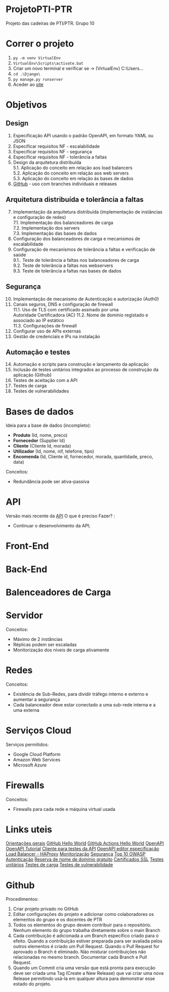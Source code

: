 <!-- https://docs.github.com/en/get-started/writing-on-github/getting-started-with-writing-and-formatting-on-github/basic-writing-and-formatting-syntax -->
# ProjetoPTI-PTR
Projeto das cadeiras de PTI/PTR. Grupo 10

# Correr o projeto
1. `py -m venv VirtualEnv`
2. `VirtualEnv\Scripts\activate.bat`
3. Criar um novo terminal e verificar se -> (VirtualEnv) C:\Users\...
4. `cd .\Django\`
5. `py manage.py runserver`
6. Aceder ao [site](127.0.0.1:8000)

# Objetivos

## Design
1. Especificação API usando o padrão OpenAPI, em formato YAML ou JSON
2. Especificar requisitos NF - escalabilidade
3. Especificar requisitos NF - segurança
4. Especificar requisitos NF - tolerância a faltas
5. Design da arquitetura distribuída </br>
	5.1. Aplicação do conceito em relação aos load balancers </br>
	5.2. Aplicação do conceito em relação aos web servers </br>
	5.3. Aplicação do conceito em relação às bases de dados
6. [GitHub](https://github.com/jotanmiguel/ProjetoPTI-PTR) - uso com branches individuais e releases

## Arquitetura distribuída e tolerância a faltas
7. Implementação da arquitetura distribuída (implementação de instâncias e configuração de redes) </br>
	7.1. Implementação dos balanceadores de carga </br>
	7.2. Implementação dos servers </br>
	7.3. Implementação das bases de dados
8. Configuração dos balanceadores de carga e mecanismos de escalabilidade
9. Configuração de mecanismos de tolerância a faltas e verificação de saúde </br>
	9.1.. Teste de tolerância a faltas nos balanceadores de carga </br>
	9.2. Teste de tolerância a faltas nos webservers </br>
	9.3. Teste de tolerância a faltas nas bases de dados
	
## Segurança
10. Implementação de mecanismo de Autenticação e autorização (Auth0)
11. Canais seguros, DNS e configuração de firewall</br>
	11.1. Uso de TLS com certificado assinado por uma </br>Autoridade Certificadora (AC)
	11.2. Nome de domínio registado e associado ao IP estático </br>
	11.3. Configurações de firewall
12. Configurar uso de APIs externas
13. Gestão de credenciais e IPs na instalação

## Automação e testes
14. Automação e scripts para construção e lançamento da aplicação
15. Inclusão de testes unitários integrados ao processo de construção da aplicação (Github)
16. Testes de aceitação com a API
17. Testes de carga
18. Testes de vulnerabilidades

# Bases de dados
Ideia para a base de dados (incompleto):
- **Produto** (Id, nome, preco)
- **Fornecedor** (Supplier Id)
- **Cliente** (Cliente Id, morada)
- **Utilizador** (Id, nome, nif, telefone, tipo)
- **Encomenda** (Id, Cliente id, fornecedor, morada, quantidade, preco, data)

Conceitos:
- Redundância pode ser ativa-passiva

# API
Versão mais recente da [API](https://app.swaggerhub.com/apis/PTR010/MercadoOnline/1.0.0#/)
O que é preciso Fazer? :
- Continuar o desenvolvimento da API;

# Front-End

# Back-End

# Balenceadores de Carga

# Servidor
Conceitos:
- Máximo de 2 instâncias
- Réplicas podem ser escaladas
- Monitorização dos níveis de carga ativamente

# Redes
Conceitos:
- Existência de Sub-Redes, para dividir tráfego interno e externo e aumentar a segurança
- Cada balanceador deve estar conectado a uma sub-rede interna e a uma externa

# Serviços Cloud
Serviços permitidos:
- Google Cloud Platform
- Amazon Web Services
- Microsoft Azure

# Firewalls
Conceitos:
- Firewalls para cada rede e máquina virtual usada

# Links uteis
[Orientações gerais](https://12factor.net)
[GitHub Hello World](https://docs.github.com/en/get-started/quickstart/hello-world)
[GitHub Actions Hello World](https://lab.github.com/githubtraining/github-actions:-hello-world)
[OpenAPI](https://swagger.io/specification/)
[OpenAPI Tutorial](https://support.smartbear.com/swaggerhub/docs/tutorials/openapi-3-tutorial.html)
[Cliente para testes da API](https://www.postman.com/)
[OpenAPI editor especificação](https://editor.swagger.io/)
[Load Balancer - HAProxy](http://cbonte.github.io/haproxy-dconv/2.5/intro.html)
[Monitorização](https://www.netdata.cloud/)
[Segurança](https://owasp.org/)
[Top 10 OWASP](https://owasp.org/www-project-top-ten/)
[Autenticação](https://auth0.com/)
[Reserva de nome de domínio gratuito](https://my.dominios.pt)
[Certificados SSL](https://letsencrypt.org/)
[Testes unitários](https://docs.python.org/3/library/unittest.html)
[Testes de carga](https://locust.io/)
[Testes de vulnerabilidade](https://w3af.org)

# Github
Procedimentos:
1. Criar projeto privado no GitHub
2. Editar configurações do projeto e adicionar como colaboradores os elementos do grupo e os
docentes de PTR
3. Todos os elementos do grupo devem contribuir para o repositório. Nenhum elemento do grupo
trabalha diretamente sobre o main Branch
4. Cada contribuição é adicionada a um Branch específico criado para o efeito. Quando a
contribuição estiver preparada para ser avaliada pelos outros elementos é criado um Pull
Request. Quando o Pull Request for aprovado o Branch é eliminado. Não misturar
contribuições não relacionadas no mesmo branch. Documentar cada Branch e Pull Request.
5. Quando um Commit cria uma versão que está pronta para execução deve ser criada uma Tag
(Create a New Release) que vai criar uma nova Release permitindo usá-la em qualquer altura
para demonstrar esse estado do projeto.